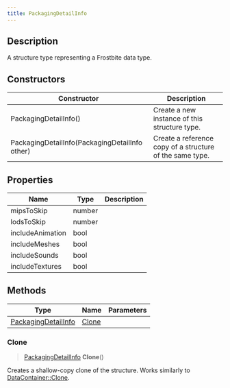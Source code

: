 ```yaml
---
title: PackagingDetailInfo
---
```

## Description

A structure type representing a Frostbite data type.

## Constructors

| Constructor                                    | Description                                              |
| ---------------------------------------------- | -------------------------------------------------------- |
| PackagingDetailInfo()                          | Create a new instance of this structure type.            |
| PackagingDetailInfo(PackagingDetailInfo other) | Create a reference copy of a structure of the same type. |

## Properties

| Name             | Type   | Description |
| ---------------- | ------ | ----------- |
| mipsToSkip       | number |             |
| lodsToSkip       | number |             |
| includeAnimation | bool   |             |
| includeMeshes    | bool   |             |
| includeSounds    | bool   |             |
| includeTextures  | bool   |             |

## Methods

| Type                                       | Name            | Parameters |
| ------------------------------------------ | --------------- | ---------- |
| [PackagingDetailInfo](/vext/ref/fb/packagingdetailinfo/) | [Clone](#clone) |            |

### Clone

> [PackagingDetailInfo](/vext/ref/fb/packagingdetailinfo/) **Clone**()

Creates a shallow-copy clone of the structure. Works similarly to [DataContainer::Clone](/vext/ref/shared/class/datacontainer#clone).

